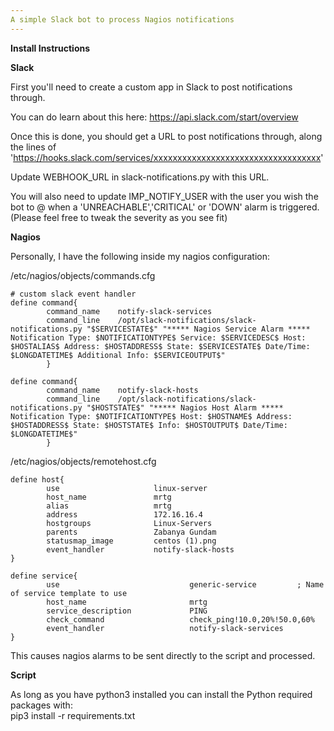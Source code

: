 ```yaml
---
A simple Slack bot to process Nagios notifications
---
```

**Install Instructions**

**Slack**

First you'll need to create a custom app in Slack to post notifications through.

You can do learn about this here: https://api.slack.com/start/overview

Once this is done, you should get a URL to post notifications through, along the lines of 'https://hooks.slack.com/services/xxxxxxxxxxxxxxxxxxxxxxxxxxxxxxxxxxx'

Update WEBHOOK_URL in slack-notifications.py with this URL.

You will also need to update IMP_NOTIFY_USER with the user you wish the bot to @ when a 'UNREACHABLE','CRITICAL' or 'DOWN' alarm is triggered. (Please feel free to tweak the severity as you see fit)

**Nagios**

Personally, I have the following inside my nagios configuration:

/etc/nagios/objects/commands.cfg

```
# custom slack event handler
define command{
        command_name    notify-slack-services
        command_line    /opt/slack-notifications/slack-notifications.py "$SERVICESTATE$" "***** Nagios Service Alarm ***** Notification Type: $NOTIFICATIONTYPE$ Service: $SERVICEDESC$ Host: $HOSTALIAS$ Address: $HOSTADDRESS$ State: $SERVICESTATE$ Date/Time: $LONGDATETIME$ Additional Info: $SERVICEOUTPUT$"
        }

define command{
        command_name    notify-slack-hosts
        command_line    /opt/slack-notifications/slack-notifications.py "$HOSTSTATE$" "***** Nagios Host Alarm ***** Notification Type: $NOTIFICATIONTYPE$ Host: $HOSTNAME$ Address: $HOSTADDRESS$ State: $HOSTSTATE$ Info: $HOSTOUTPUT$ Date/Time: $LONGDATETIME$"
        }
```

/etc/nagios/objects/remotehost.cfg

```
define host{
        use                     linux-server
        host_name               mrtg
        alias                   mrtg
        address                 172.16.16.4
        hostgroups              Linux-Servers
        parents                 Zabanya Gundam
        statusmap_image         centos (1).png
        event_handler           notify-slack-hosts
}

define service{
        use                             generic-service         ; Name of service template to use
        host_name                       mrtg
        service_description             PING
        check_command                   check_ping!10.0,20%!50.0,60%
        event_handler                   notify-slack-services
}
```

This causes nagios alarms to be sent directly to the script and processed.

**Script**

As long as you have python3 installed you can install the Python required packages with:  
pip3 install -r requirements.txt
